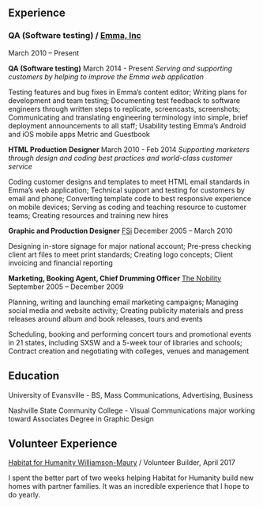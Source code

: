 ## Experience
### QA (Software testing) / [Emma, Inc](http://www.myemma.com)
March 2010 – Present

**QA (Software testing)**
March 2014 - Present
_Serving and supporting customers by helping to improve the Emma web application_

Testing features and bug fixes in Emma’s content editor; Writing plans for development and team testing; Documenting test feedback to software engineers through written steps to replicate, screencasts, screenshots; Communicating and translating engineering terminology into simple, brief deployment announcements to all staff; Usability testing Emma’s Android and iOS mobile apps Metric and Guestbook

**HTML Production Designer**
March 2010 - Feb 2014
_Supporting marketers through design and coding best practices and world-class customer service_

Coding customer designs and templates to meet HTML email standards in Emma’s web application; Technical support and testing for customers by email and phone; Converting template code to best responsive experience on mobile devices; Serving as coding and teaching resource to customer teams; Creating resources and training new hires

**Graphic and Production Designer**
[FSi](http://www.myfsi.net)
December 2005 – March 2010 

Designing in-store signage for major national account; Pre-press checking client art files to meet print standards; Creating logo concepts; Client invoicing and financial reporting
		
**Marketing, Booking Agent, Chief Drumming Officer**
[The Nobility](http://www.thenobility.com/about)
September 2005 – December 2009

Planning, writing and launching email marketing campaigns; Managing social media and website activity; Creating publicity materials and press releases around album and book releases, tours and events 

Scheduling, booking and performing concert tours and promotional events in 21 states, including SXSW and a 5-week tour of libraries and schools; Contract creation and negotiating with colleges, venues and management		
		
## Education
University of Evansville - BS, Mass Communications, Advertising, Business

Nashville State Community College - Visual Communications major working toward Associates Degree in Graphic Design 

## Volunteer Experience
[Habitat for Humanity Williamson-Maury](https://hfhwm.org/) / Volunteer Builder, April 2017

I spent the better part of two weeks helping Habitat for Humanity build new homes with partner families. It was an incredible experience that I hope to do yearly.

